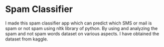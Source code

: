 # Spam Classifier
I made this spam classifier app which can predict which SMS or mail is spam or not spam using nltk library of python. By using and analyzing the spam and not spam words dataset on various aspects.
I have obtained the dataset from kaggle.
